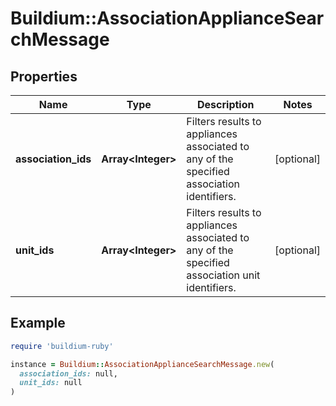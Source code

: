 # Buildium::AssociationApplianceSearchMessage

## Properties

| Name | Type | Description | Notes |
| ---- | ---- | ----------- | ----- |
| **association_ids** | **Array&lt;Integer&gt;** | Filters results to appliances associated to any of the specified association identifiers. | [optional] |
| **unit_ids** | **Array&lt;Integer&gt;** | Filters results to appliances associated to any of the specified association unit identifiers. | [optional] |

## Example

```ruby
require 'buildium-ruby'

instance = Buildium::AssociationApplianceSearchMessage.new(
  association_ids: null,
  unit_ids: null
)
```

